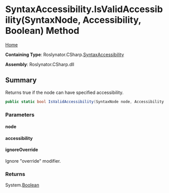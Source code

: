 <a name="_top"></a>

# SyntaxAccessibility\.IsValidAccessibility\(SyntaxNode, Accessibility, Boolean\) Method

[Home](../../../../README.md#_top)

**Containing Type**: Roslynator\.CSharp\.[SyntaxAccessibility](../README.md#_top)

**Assembly**: Roslynator\.CSharp\.dll

## Summary

Returns true if the node can have specified accessibility\.

```csharp
public static bool IsValidAccessibility(SyntaxNode node, Accessibility accessibility, bool ignoreOverride = false)
```

### Parameters

#### node

#### accessibility

#### ignoreOverride

Ignore "override" modifier\.

### Returns

System\.[Boolean](https://docs.microsoft.com/en-us/dotnet/api/system.boolean)

